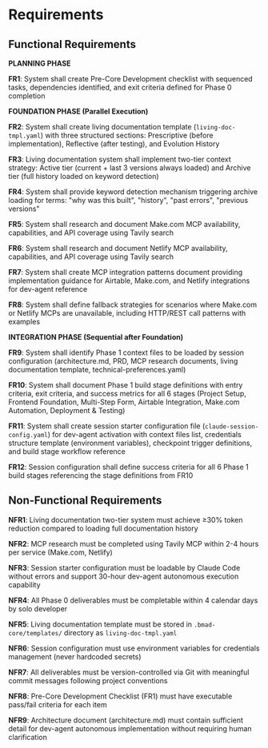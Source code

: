 # Requirements

## Functional Requirements

**PLANNING PHASE**

**FR1**: System shall create Pre-Core Development checklist with sequenced tasks, dependencies identified, and exit criteria defined for Phase 0 completion

**FOUNDATION PHASE (Parallel Execution)**

**FR2**: System shall create living documentation template (`living-doc-tmpl.yaml`) with three structured sections: Prescriptive (before implementation), Reflective (after testing), and Evolution History

**FR3**: Living documentation system shall implement two-tier context strategy: Active tier (current + last 3 versions always loaded) and Archive tier (full history loaded on keyword detection)

**FR4**: System shall provide keyword detection mechanism triggering archive loading for terms: "why was this built", "history", "past errors", "previous versions"

**FR5**: System shall research and document Make.com MCP availability, capabilities, and API coverage using Tavily search

**FR6**: System shall research and document Netlify MCP availability, capabilities, and API coverage using Tavily search

**FR7**: System shall create MCP integration patterns document providing implementation guidance for Airtable, Make.com, and Netlify integrations for dev-agent reference

**FR8**: System shall define fallback strategies for scenarios where Make.com or Netlify MCPs are unavailable, including HTTP/REST call patterns with examples

**INTEGRATION PHASE (Sequential after Foundation)**

**FR9**: System shall identify Phase 1 context files to be loaded by session configuration (architecture.md, PRD, MCP research documents, living documentation template, technical-preferences.yaml)

**FR10**: System shall document Phase 1 build stage definitions with entry criteria, exit criteria, and success metrics for all 6 stages (Project Setup, Frontend Foundation, Multi-Step Form, Airtable Integration, Make.com Automation, Deployment & Testing)

**FR11**: System shall create session starter configuration file (`claude-session-config.yaml`) for dev-agent activation with context files list, credentials structure template (environment variables), checkpoint trigger definitions, and build stage workflow reference

**FR12**: Session configuration shall define success criteria for all 6 Phase 1 build stages referencing the stage definitions from FR10

## Non-Functional Requirements

**NFR1**: Living documentation two-tier system must achieve ≥30% token reduction compared to loading full documentation history

**NFR2**: MCP research must be completed using Tavily MCP within 2-4 hours per service (Make.com, Netlify)

**NFR3**: Session starter configuration must be loadable by Claude Code without errors and support 30-hour dev-agent autonomous execution capability

**NFR4**: All Phase 0 deliverables must be completable within 4 calendar days by solo developer

**NFR5**: Living documentation template must be stored in `.bmad-core/templates/` directory as `living-doc-tmpl.yaml`

**NFR6**: Session configuration must use environment variables for credentials management (never hardcoded secrets)

**NFR7**: All deliverables must be version-controlled via Git with meaningful commit messages following project conventions

**NFR8**: Pre-Core Development Checklist (FR1) must have executable pass/fail criteria for each item

**NFR9**: Architecture document (architecture.md) must contain sufficient detail for dev-agent autonomous implementation without requiring human clarification

